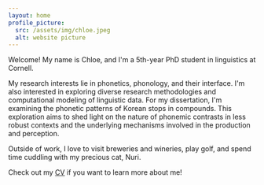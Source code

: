 ```yaml
---
layout: home
profile_picture:
  src: /assets/img/chloe.jpeg
  alt: website picture
---
```


<p>
    Welcome! My name is Chloe, and I'm a 5th-year PhD student in linguistics at Cornell. 
</p>

<p>
    My research interests lie in phonetics, phonology, and their interface. I'm also  interested in exploring diverse research methodologies and computational modeling of linguistic data. For my dissertation, I'm examining the phonetic patterns of Korean stops in compounds. This exploration aims to shed light on the nature of phonemic contrasts in less robust contexts and the underlying mechanisms involved in the production and perception. 
</p>

<p>
  Outside of work, I love to visit breweries and wineries, play golf, and spend time cuddling with my precious cat, Nuri.
 </p>

<p>
    Check out my <a href="CV_2023.pdf">CV</a> if you want to learn more about me!
</p>

